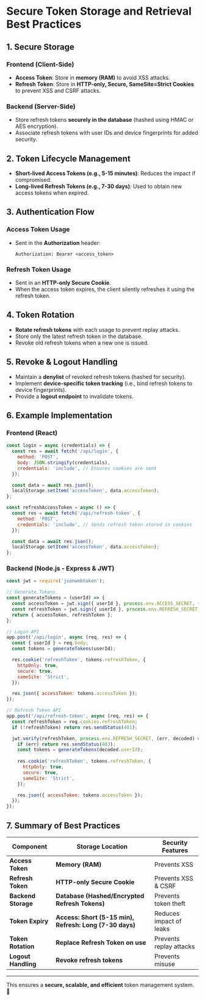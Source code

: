 # Secure Token Storage and Retrieval Best Practices

## 1. Secure Storage
### Frontend (Client-Side)
- **Access Token**: Store in **memory (RAM)** to avoid XSS attacks.
- **Refresh Token**: Store in **HTTP-only, Secure, SameSite=Strict Cookies** to prevent XSS and CSRF attacks.

### Backend (Server-Side)
- Store refresh tokens **securely in the database** (hashed using HMAC or AES encryption).
- Associate refresh tokens with user IDs and device fingerprints for added security.

## 2. Token Lifecycle Management
- **Short-lived Access Tokens (e.g., 5-15 minutes)**: Reduces the impact if compromised.
- **Long-lived Refresh Tokens (e.g., 7-30 days)**: Used to obtain new access tokens when expired.

## 3. Authentication Flow
### Access Token Usage
- Sent in the **Authorization** header:  
  ```http
  Authorization: Bearer <access_token>
  ```

### Refresh Token Usage
- Sent in an **HTTP-only Secure Cookie**.
- When the access token expires, the client silently refreshes it using the refresh token.

## 4. Token Rotation
- **Rotate refresh tokens** with each usage to prevent replay attacks.
- Store only the latest refresh token in the database.
- Revoke old refresh tokens when a new one is issued.

## 5. Revoke & Logout Handling
- Maintain a **denylist** of revoked refresh tokens (hashed for security).
- Implement **device-specific token tracking** (i.e., bind refresh tokens to device fingerprints).
- Provide a **logout endpoint** to invalidate tokens.

## 6. Example Implementation
### Frontend (React)
```javascript
const login = async (credentials) => {
  const res = await fetch('/api/login', {
    method: 'POST',
    body: JSON.stringify(credentials),
    credentials: 'include', // Ensures cookies are sent
  });

  const data = await res.json();
  localStorage.setItem('accessToken', data.accessToken);
};

const refreshAccessToken = async () => {
  const res = await fetch('/api/refresh-token', {
    method: 'POST',
    credentials: 'include', // Sends refresh token stored in cookies
  });

  const data = await res.json();
  localStorage.setItem('accessToken', data.accessToken);
};
```

### Backend (Node.js - Express & JWT)
```javascript
const jwt = require('jsonwebtoken');

// Generate Tokens
const generateTokens = (userId) => {
  const accessToken = jwt.sign({ userId }, process.env.ACCESS_SECRET, { expiresIn: '15m' });
  const refreshToken = jwt.sign({ userId }, process.env.REFRESH_SECRET, { expiresIn: '7d' });
  return { accessToken, refreshToken };
};

// Login API
app.post('/api/login', async (req, res) => {
  const { userId } = req.body;
  const tokens = generateTokens(userId);

  res.cookie('refreshToken', tokens.refreshToken, {
    httpOnly: true,
    secure: true,
    sameSite: 'Strict',
  });

  res.json({ accessToken: tokens.accessToken });
});

// Refresh Token API
app.post('/api/refresh-token', async (req, res) => {
  const refreshToken = req.cookies.refreshToken;
  if (!refreshToken) return res.sendStatus(401);

  jwt.verify(refreshToken, process.env.REFRESH_SECRET, (err, decoded) => {
    if (err) return res.sendStatus(403);
    const tokens = generateTokens(decoded.userId);
    
    res.cookie('refreshToken', tokens.refreshToken, {
      httpOnly: true,
      secure: true,
      sameSite: 'Strict',
    });

    res.json({ accessToken: tokens.accessToken });
  });
});
```

## 7. Summary of Best Practices

| Component       | Storage Location | Security Features |
|---------------|----------------|----------------|
| **Access Token** | **Memory (RAM)** | Prevents XSS |
| **Refresh Token** | **HTTP-only Secure Cookie** | Prevents XSS & CSRF |
| **Backend Storage** | **Database (Hashed/Encrypted Refresh Tokens)** | Prevents token theft |
| **Token Expiry** | **Access: Short (5-15 min), Refresh: Long (7-30 days)** | Reduces impact of leaks |
| **Token Rotation** | **Replace Refresh Token on use** | Prevents replay attacks |
| **Logout Handling** | **Revoke refresh tokens** | Prevents misuse |

---

This ensures a **secure, scalable, and efficient** token management system. 🚀
